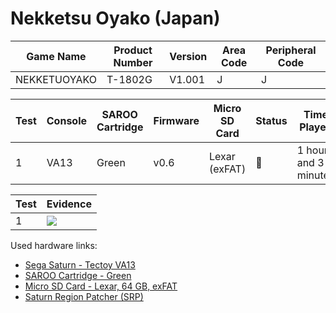 # Nekketsu Oyako (Japan)

| Game Name    | Product Number | Version | Area Code | Peripheral Code |
| ------------ | -------------- | ------- | --------- | --------------- |
| NEKKETUOYAKO | T-1802G        | V1.001  | J         | J               |

| Test | Console | SAROO Cartridge | Firmware | Micro SD Card | Status | Time Played          |
| ---- | ------- | --------------- | -------- | ------------- | ------ | -------------------- |
| 1    | VA13    | Green           | v0.6     | Lexar (exFAT) | :100:  | 1 hour and 3 minutes |

| Test | Evidence                                                                                         |
| ---- | ------------------------------------------------------------------------------------------------ |
| 1    | [![](https://img.youtube.com/vi/9W3u_6WtrVg/0.jpg)](https://www.youtube.com/watch?v=9W3u_6WtrVg) |

Used hardware links:

- [Sega Saturn - Tectoy VA13](../../../../Info/Consoles/VA13/README.md)
- [SAROO Cartridge - Green](../../../../Info/Cartridges/RetroGameParadiseStore/1.32F/README.md)
- [Micro SD Card - Lexar, 64 GB, exFAT](../../../../Info/SdCards/Lexar/64GB/exfat/README.md)
- [Saturn Region Patcher (SRP)](https://segaxtreme.net/resources/saturn-region-patcher.81/download)

